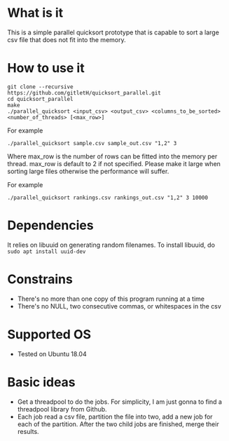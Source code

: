# What is it

This is a simple parallel quicksort prototype that is capable to sort a large csv file that does not fit into the memory.

# How to use it

```
git clone --recursive https://github.com/gitletH/quicksort_parallel.git
cd quicksort_parallel
make
./parallel_quicksort <input_csv> <output_csv> <columns_to_be_sorted> <number_of_threads> [<max_row>]
```
For example

```
./parallel_quicksort sample.csv sample_out.csv "1,2" 3
```

Where max_row is the number of rows can be fitted into the memory per thread. max_row is default to 2 if not specified. Please make it large when sorting large files otherwise the performance will suffer.

For example
```
./parallel_quicksort rankings.csv rankings_out.csv "1,2" 3 10000
```

# Dependencies
It relies on libuuid on generating random filenames. To install libuuid, do `sudo apt install uuid-dev`

# Constrains
* There's no more than one copy of this program running at a time
* There's no NULL, two consecutive commas, or whitespaces in the csv

# Supported OS
* Tested on Ubuntu 18.04

# Basic ideas
* Get a threadpool to do the jobs. For simplicity, I am just gonna to find a threadpool library from Github.
* Each job read a csv file, partition the file into two, add a new job for each of the partition. After the two child jobs are finished, merge their results.
